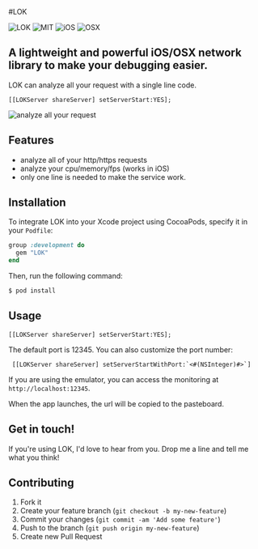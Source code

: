 #LOK

![LOK](https://img.shields.io/badge/LOK-0.0.1-red.svg)
![MIT](https://img.shields.io/github/license/mashape/apistatus.svg)
![iOS](https://img.shields.io/badge/platform-iOS-LOK.svg)
![OSX](https://img.shields.io/badge/platform-OSX-LOK.svg)


## A lightweight and powerful iOS/OSX network library to make your debugging easier.

LOK can analyze all your request with a single line code.
```objc
[[LOKServer shareServer] setServerStart:YES]; 
```


![analyze all your request](http://ww2.sinaimg.cn/large/94053c2dgw1ezs5od47l4j20xc0gv77b.jpg)

## Features

* analyze all of your http/https requests
* analyze your cpu/memory/fps (works in iOS)
* only one line is needed to make the service work.

## Installation
To integrate LOK into your Xcode project using CocoaPods, specify it in your `Podfile`:

```ruby
group :development do
  gem "LOK"
end
```

Then, run the following command:

```bash
$ pod install
```

## Usage

```objc
[[LOKServer shareServer] setServerStart:YES];
```

The default port is 12345. You can also customize the port number:

```objc
 [[LOKServer shareServer] setServerStartWithPort:`<#(NSInteger)#>`]
```

If you are using the emulator, you can access the monitoring at `http://localhost:12345`.

When the app launches, the url will be copied to the pasteboard.

## Get in touch!

If you're using LOK, I'd love to hear from you. Drop me a line and tell me what you think!

## Contributing

1. Fork it
2. Create your feature branch (`git checkout -b my-new-feature`)
3. Commit your changes (`git commit -am 'Add some feature'`)
4. Push to the branch (`git push origin my-new-feature`)
5. Create new Pull Request
